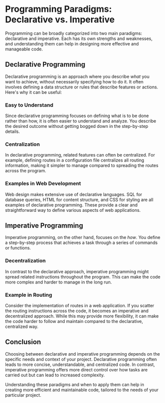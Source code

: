 # Programming Paradigms: Declarative vs. Imperative

Programming can be broadly categorized into two main paradigms: declarative and imperative. Each has
its own strengths and weaknesses, and understanding them can help in designing more effective and
manageable code.

## Declarative Programming

Declarative programming is an approach where you describe _what_ you want to achieve, without
necessarily specifying how to do it. It often involves defining a data structure or rules that
describe features or actions. Here's why it can be useful:

### Easy to Understand

Since declarative programming focuses on defining what is to be done rather than how, it is often
easier to understand and analyze. You describe the desired outcome without getting bogged down in
the step-by-step details.

### Centralization

In declarative programming, related features can often be centralized. For example, defining routes
in a configuration file centralizes all routing information, making it simpler to manage compared to
spreading the routes across the program.

### Examples in Web Development

Web design makes extensive use of declarative languages. SQL for database queries, HTML for content
structure, and CSS for styling are all examples of declarative programming. These provide a clear
and straightforward way to define various aspects of web applications.

## Imperative Programming

Imperative programming, on the other hand, focuses on the _how_. You define a step-by-step process
that achieves a task through a series of commands or functions.

### Decentralization

In contrast to the declarative approach, imperative programming might spread related instructions
throughout the program. This can make the code more complex and harder to manage in the long run.

### Example in Routing

Consider the implementation of routes in a web application. If you scatter the routing instructions
across the code, it becomes an imperative and decentralized approach. While this may provide more
flexibility, it can make the code harder to follow and maintain compared to the declarative,
centralized way.

## Conclusion

Choosing between declarative and imperative programming depends on the specific needs and context of
your project. Declarative programming often leads to more concise, understandable, and centralized
code. In contrast, imperative programming offers more direct control over how tasks are carried out
but can lead to increased complexity.

Understanding these paradigms and when to apply them can help in creating more efficient and
maintainable code, tailored to the needs of your particular project.

<!-- DSG/ChatGPT -->
